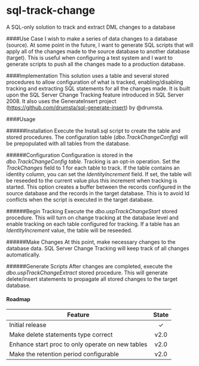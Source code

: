 # sql-track-change
A SQL-only solution to track and extract DML changes to a database

####Use Case
I wish to make a series of data changes to a database (source).  At some point in the future, I want to generate SQL scripts that will apply all of the changes made to the source database to another database (target).  This is useful when configuring a test system and I want to generate scripts to push all the changes made to a production database.

####Implementation
This solution uses a table and several stored procedures to allow configuration of what is tracked, enabling/disabling tracking and extracting SQL statements for all the changes made.  It is built upon the SQL Server Change Tracking feature introduced in SQL Server 2008. It also uses the GenerateInsert project (https://github.com/drumsta/sql-generate-insert) by @drumsta.

####Usage

######Installation
Execute the Install.sql script to create the table and stored procedures.  The configuration table (_dbo.TrackChangeConfig_) will be prepopulated with all tables from the database.

######Configuration
Configuration is stored in the _dbo.TrackChangeConfig table_.  Tracking is an opt-in operation.  Set the _TrackChanges_ field to 1 for each table to track.  If the table contains an identity column, you can set the _IdentityIncrement_ field.  If set, the table will be reseeded to the current value plus this increment when tracking is started.  This option creates a buffer between the records configured in the source database and the records in the target database.  This is to avoid Id conflicts when the script is executed in the target database. 

######Begin Tracking
Execute the _dbo.uspTrackChangeStart_ stored procedure.  This will turn on change tracking at the database level and enable tracking on each table configured for tracking.  If a table has an _IdentityIncrement_ value, the table will be reseeded.

######Make Changes
At this point, make necessary changes to the database data.  SQL Server Change Tracking will keep track of all changes automatically.

######Generate Scripts
After changes are completed, execute the _dbo.uspTrackChangeExtract_ stored procedure.  This will generate delete/insert statements to propagate all stored changes to the target database.

#### Roadmap

Feature                                                                     | State
--------------------------------------------------------------------------- | :------------:
Initial release                                                             | ✓
Make delete statements type correct                                         | v2.0
Enhance start proc to only operate on new tables                            | v2.0
Make the retention period configurable                                      | v2.0
